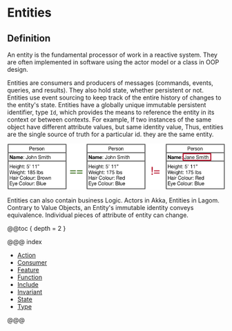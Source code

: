 # Entities

## Definition 
An entity is the fundamental processor of work in a reactive system. They are
often implemented in software using the actor model or a class in OOP design.  

Entities are consumers and producers of messages (commands, events, queries, 
and results). They also hold state, whether persistent or not. Entities use 
event sourcing to keep track of the entire history of changes to the entity's
state.  Entities have a globally unique immutable persistent identifier, 
type `Id`, which provides the means to reference the entity in its context or
between contexts.  For example, If two instances of the same object have different attribute values, but same identity value, 
Thus, entities are the single source of truth for a particular id. 
they are the same entity.

![Entities](../../images/entities.png "Entities")

Entities can also contain business Logic. Actors in Akka, Entities in Lagom. 
Contrary to Value Objects, an Entity's immutable identity conveys equivalence.
Individual pieces of attribute of entity can change.

@@toc { depth = 2 }

@@@ index

* [Action](entity/actions.md)
* [Consumer](entity/consumers.md)
* [Feature](entity/features.md)
* [Function](entity/functions.md)
* [Include](../../includes.md)
* [Invariant](entity/invariants.md)
* [State](entity/state.md)
* [Type](../../types.md)

@@@
